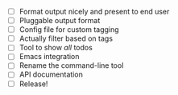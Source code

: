 
* [ ] Format output nicely and present to end user
* [ ] Pluggable output format
* [ ] Config file for custom tagging
* [ ] Actually filter based on tags
* [ ] Tool to show *all* todos
* [ ] Emacs integration
* [ ] Rename the command-line tool
* [ ] API documentation
* [ ] Release!
